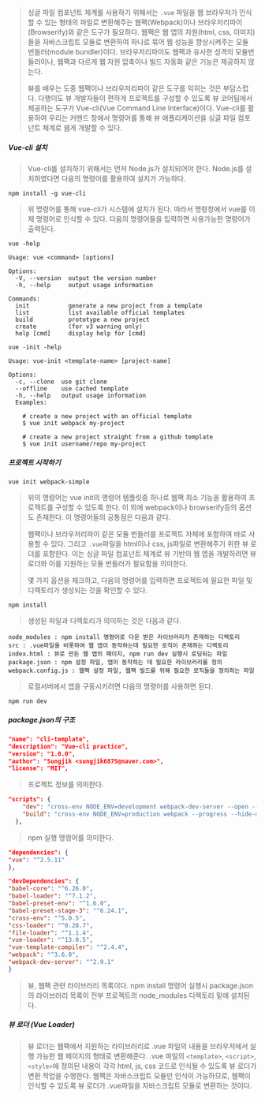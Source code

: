 > 싱글 파일 컴포넌트 체계를 사용하기 위해서는 `.vue` 파일을 웹 브라우저가 인식할 수 있는 형태의 파일로 변환해주는 웹팩(Webpack)이나 브라우저리파이(Browserify)와 같은 도구가 필요하다. 웹팩은 웹 앱의 자원(html, css, 이미지)들을 자바스크립트 모듈로 변환하여 하나로 묶어 웹 성능을 향상시켜주는 모듈 번들러(module bundler)이다. 브라우저리파이도 웹팩과 유사한 성격의 모듈번들러이나, 웹팩과 다르게 웹 자원 압축이나 빌드 자동화 같은 기능은 제공하지 않는다.
>
> 뷰를 배우는 도중 웹팩이나 브라우저리파이 같은 도구를 익히는 것은 부담스럽다. 다행이도 뷰 개발자들이 편하게 프로젝트를 구성할 수 있도록 뷰 코어팀에서 제공하는 도구가 Vue-cli(Vue Command Line Interface)이다.  Vue-cli를 활용하여 우리는 커맨드 창에서 명령어를 통해 뷰 애플리케이션을 싱글 파일 컴포넌트 체계로 쉡게 개발할 수 있다.



##### Vue-cli 설치

> Vue-cli를 설치하기 위해서는 먼저 Node.js가 설치되어야 한다.  Node.js를 설치하였다면 다음의 명령어를 활용하여 설치가 가능하다.

```
npm install -g vue-cli
```

> 위 명령어를 통해 vue-cli가 시스템에 설치가 된다. 따라서 명령창에서 vue를 이제 명령어로 인식할 수 있다. 다음의 명령어들을 입력하면 사용가능한 명령어가 출력된다.

```
vue -help
```

```
Usage: vue <command> [options]

Options:
  -V, --version  output the version number
  -h, --help     output usage information

Commands:
  init           generate a new project from a template
  list           list available official templates
  build          prototype a new project
  create         (for v3 warning only)
  help [cmd]     display help for [cmd]
```

```
vue -init -help
```

```
Usage: vue-init <template-name> [project-name]

Options:
  -c, --clone  use git clone
  --offline    use cached template
  -h, --help   output usage information
  Examples:

    # create a new project with an official template
    $ vue init webpack my-project

    # create a new project straight from a github template
    $ vue init username/repo my-project
```



##### 프로젝트 시작하기

```
vue init webpack-simple 
```

> 위의 명령어는 vue init의 명령어 템플릿중 하나로 웹팩 최소 기능을 활용하여 프로젝트를 구성할 수 있도록 한다. 이 외에 webpack이나 browserify등의 옵션도 존재한다. 이 명령어들의 공통점은 다음과 같다.
>
> 웹팩이나 브라우저리파이 같은 모듈 번들러를 프로젝트 자체에 포함하여 바로 사용할 수 있다. 그리고 `.vue`파일을 html이나 css, js파일로 변환해주기 위한 뷰 로더를 포함한다.  이는 싱글 파일 컴포넌트 체계로 뷰 기반의 웹 앱을 개발하려면 뷰 로더와 이를 지원하는 모듈 번들러가 필요함을 의미한다.
>
> 몇 가지 옵션을 체크하고, 다음의 명령어를 입력하면 프로젝트에 필요한 파일 및 디렉토리가 생성되는 것을 확인할 수 있다.

```
npm install
```

> 생성된 파일과 디렉토리가 의미하는 것은 다음과 같다.

```
node_modules : npm install 명령어로 다운 받은 라이브러리가 존재하는 디렉토리
src : .vue파일을 비롯하여 웹 앱이 동작하는데 필요한 로직이 존재하는 디렉토리
index.html : 뷰로 만든 웹 앱의 페이지, npm run dev 실행시 로딩되는 파일
package.json : npm 설정 파일, 앱이 동작하는 데 필요한 라이브러리를 정의
webpack.config.js : 웹팩 설정 파일, 웹팩 빌드를 위해 필요한 로직들을 정의하는 파일
```

> 로컬서버에서 앱을 구동시키려면 다음의 명령어를 사용하면 된다.

```
npm run dev
```



##### package.json의 구조

```json
"name": "cli-template",
"description": "Vue-cli practice",
"version": "1.0.0",
"author": "Sungjik <sungjik6875@naver.com>",
"license": "MIT",
```

> 프로젝트 정보를 의미한다.



```json
"scripts": {
    "dev": "cross-env NODE_ENV=development webpack-dev-server --open --hot",
    "build": "cross-env NODE_ENV=production webpack --progress --hide-modules"
  },
```

> npm 실행 명령어를 의미한다.



```json
"dependencies": {
"vue": "^2.5.11"
}, 

"devDependencies": {
"babel-core": "^6.26.0",
"babel-loader": "^7.1.2",
"babel-preset-env": "^1.6.0",
"babel-preset-stage-3": "^6.24.1",
"cross-env": "^5.0.5",
"css-loader": "^0.28.7",
"file-loader": "^1.1.4",
"vue-loader": "^13.0.5",
"vue-template-compiler": "^2.4.4",
"webpack": "^3.6.0",
"webpack-dev-server": "^2.9.1"
}
```

> 뷰, 웹팩 관련 라이브러리 목록이다. npm install 명령어 실행시 package.json의 라이브러리 목록이 전부 프로젝트의 node_modules 디렉토리 밑에 설치된다. 



##### 뷰 로더 (Vue Loader)

> 뷰 로더는 웹팩에서 지원하는 라이브러리로 .vue 파일의 내용을 브라우저에서 실행 가능한 웹 페이지의 형태로 변환해준다. .vue 파일의 `<template>`, `<script>`, `<style>`에  정의된 내용이 각각 html, js, css 코드로 인식될 수 있도록 뷰 로더가 변환 작업을 수행한다. 웹팩은 자바스크립트 모듈만 인식이 가능하므로, 웹팩이 인식할 수 있도록 뷰 로더가 .vue파일을 자바스크립트 모듈로 변환하는 것이다.